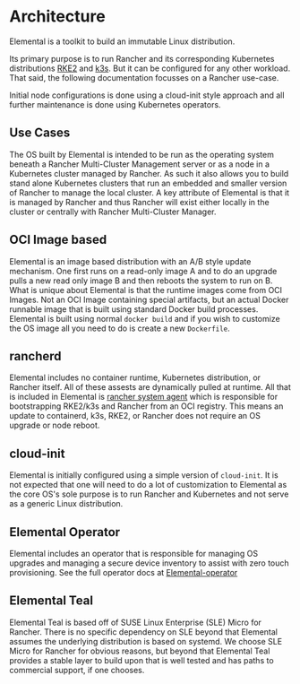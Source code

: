 # Architecture

Elemental is a toolkit to build an immutable Linux distribution.

Its primary purpose is to run Rancher and its corresponding Kubernetes distributions [RKE2](https://rke2.io) 
and [k3s](https://k3s.io).
But it can be configured for any other workload. That said, the following documentation focusses on a Rancher use-case.

Initial node configurations is done using a
cloud-init style approach and all further maintenance is done using
Kubernetes operators.

## Use Cases

The OS built by Elemental is intended to be run as the operating system beneath a Rancher Multi-Cluster 
Management server or as a node in a Kubernetes cluster managed by Rancher. As such it
also allows you to build stand alone Kubernetes clusters that run an embedded
and smaller version of Rancher to manage the local cluster. A key attribute of Elemental
is that it is managed by Rancher and thus Rancher will exist either locally in the cluster
or centrally with Rancher Multi-Cluster Manager.

## OCI Image based

Elemental is an image based distribution with an A/B style update mechanism. One first runs
on a read-only image A and to do an upgrade pulls a new read only image
B and then reboots the system to run on B. What is unique about
Elemental is that the runtime images come from OCI Images. Not an
OCI Image containing special artifacts, but an actual Docker runnable
image that is built using standard Docker build processes. Elemental is
built using normal `docker build` and if you wish to customize the OS
image all you need to do is create a new `Dockerfile`.

## rancherd

Elemental includes no container runtime, Kubernetes distribution,
or Rancher itself. All of these assests are dynamically pulled at runtime. All that
is included in Elemental is [rancher system agent](https://github.com/rancher/system-agent) which
is responsible for bootstrapping RKE2/k3s and Rancher from an OCI registry. This means
an update to containerd, k3s, RKE2, or Rancher does not require an OS upgrade
or node reboot.

## cloud-init

Elemental is initially configured using a simple version of `cloud-init`.
It is not expected that one will need to do a lot of customization to Elemental
as the core OS's sole purpose is to run Rancher and Kubernetes and not serve as
a generic Linux distribution.

## Elemental Operator

Elemental includes an operator that is responsible for managing OS upgrades
and managing a secure device inventory to assist with zero touch provisioning.
See the full operator docs at [Elemental-operator](https://github.com/rancher-sandbox/Elemental-operator/blob/main/README.md)

## Elemental Teal

Elemental Teal is based off of SUSE Linux Enterprise (SLE) Micro for Rancher.  There is no specific dependency on
SLE beyond that Elemental assumes the underlying distribution is
based on systemd. We choose SLE Micro for Rancher for obvious reasons, but beyond
that Elemental Teal provides a stable layer to build upon that is well
tested and has paths to commercial support, if one chooses.

